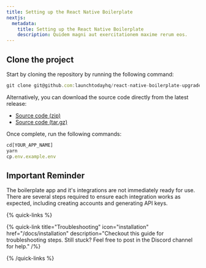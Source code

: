 ```yaml
---
title: Setting up the React Native Boilerplate
nextjs:
  metadata:
    title: Setting up the React Native Boilerplate
    description: Quidem magni aut exercitationem maxime rerum eos.
---
```


## Clone the project

Start by cloning the repository by running the following command:

```js
git clone git@github.com:launchtodayhq/react-native-boilerplate-upgraded.git [YOUR_APP_NAME]
```

Alternatively, you can download the source code directly from the latest release:

- [Source code (zip)](https://github.com/launchtodayhq/react-native-boilerplate-upgraded/archive/refs/tags/launchtoday-v1.zip)
- [Source code (tar.gz)](https://github.com/launchtodayhq/react-native-boilerplate-upgraded/archive/refs/tags/launchtoday-v1.tar.gz)

Once complete, run the following commands:

```js
cd[YOUR_APP_NAME]
yarn
cp.env.example.env
```

## Important Reminder

The boilerplate app and it's integrations are not immediately ready for use. There are several steps
required to ensure each integration works as expected, including creating accounts and generating API keys.

{% quick-links %}

{% quick-link title="Troubleshooting" icon="installation" href="/docs/installation" description="Checkout this guide for troubleshooting steps. Still stuck? Feel free to post in the Discord channel for help." /%}

{% /quick-links %}
